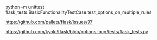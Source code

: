 python -m unittest flask_tests.BasicFunctionalityTestCase.test_options_on_multiple_rules


https://github.com/pallets/flask/issues/97


https://github.com/kyoki/flask/blob/options-bug/tests/flask_tests.py